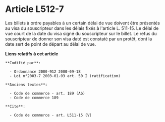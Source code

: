 # Article L512-7

Les billets à ordre payables à un certain délai de vue doivent être présentés au visa du souscripteur dans les délais fixés à
l'article L. 511-15. Le délai de vue court de la date du visa signé du souscripteur sur le billet. Le refus du souscripteur
de donner son visa daté est constaté par un protêt, dont la date sert de point de départ au délai de vue.

**Liens relatifs à cet article**

	**Codifié par**:

	  - Ordonnance 2000-912 2000-09-18
	  - Loi n°2003-7 2003-01-03 art. 50 I (ratification)

	**Anciens textes**:

	  - Code de commerce - art. 189 (Ab)
	  - Code de commerce 189

	**Cite**:

	  - Code de commerce - art. L511-15 (V)
